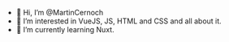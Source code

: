 - 👋 Hi, I’m @MartinCernoch
- 👀 I’m interested in VueJS, JS, HTML and CSS and all about it.
- 🌱 I’m currently learning Nuxt.
